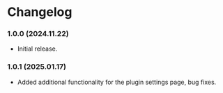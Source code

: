 # Changelog

### 1.0.0 (2024.11.22)
- Initial release.

### 1.0.1 (2025.01.17)
- Added additional functionality for the plugin settings page, bug fixes.